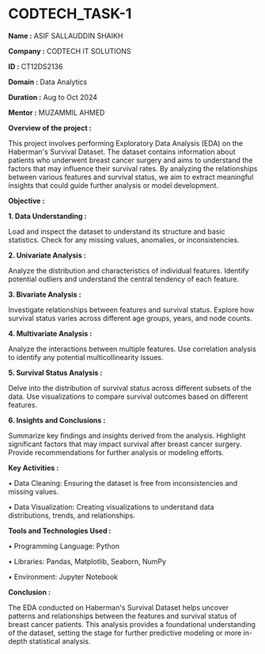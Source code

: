 # CODTECH_TASK-1
**Name :** ASIF SALLAUDDIN SHAIKH

**Company :** CODTECH IT SOLUTIONS

**ID :** CT12DS2136

**Domain :** Data Analytics 

**Duration :** Aug to Oct 2024 

**Mentor :** MUZAMMIL AHMED


**Overview of the project :** 

This project involves performing Exploratory Data Analysis (EDA) on the Haberman's Survival Dataset. The dataset contains information about patients who underwent breast cancer surgery and aims to understand the factors that may influence their survival rates. By analyzing the relationships between various features and survival status, we aim to extract meaningful insights that could guide further analysis or model development.

**Objective :** 

**1. Data Understanding :**

Load and inspect the dataset to understand its structure and basic statistics.
Check for any missing values, anomalies, or inconsistencies.

**2. Univariate Analysis :**

Analyze the distribution and characteristics of individual features.
Identify potential outliers and understand the central tendency of each feature.

**3. Bivariate Analysis :**

Investigate relationships between features and survival status.
Explore how survival status varies across different age groups, years, and node counts.

**4. Multivariate Analysis :**

Analyze the interactions between multiple features.
Use correlation analysis to identify any potential multicollinearity issues.

**5. Survival Status Analysis :**

Delve into the distribution of survival status across different subsets of the data.
Use visualizations to compare survival outcomes based on different features.

**6. Insights and Conclusions :**

Summarize key findings and insights derived from the analysis.
Highlight significant factors that may impact survival after breast cancer surgery.
Provide recommendations for further analysis or modeling efforts.

**Key Activities :**

• Data Cleaning: Ensuring the dataset is free from inconsistencies and missing values. 

• Data Visualization: Creating visualizations to understand data distributions, trends, and relationships.

**Tools and Technologies Used :**

• Programming Language: Python

• Libraries: Pandas, Matplotlib, Seaborn, NumPy

• Environment: Jupyter Notebook

**Conclusion :**

The EDA conducted on Haberman's Survival Dataset helps uncover patterns and relationships between the features and survival status of breast cancer patients. This analysis provides a foundational understanding of the dataset, setting the stage for further predictive modeling or more in-depth statistical analysis.
